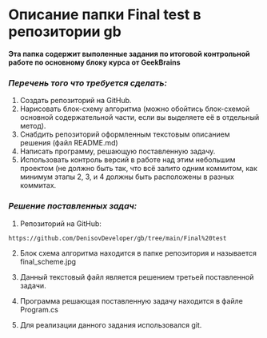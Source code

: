 # Описание папки Final test в репозитории gb

__Эта папка содержит выполенные задания по итоговой контрольной работе по основному блоку курса от GeekBrains__


### _Перечень того что требуется сделать:_

1. Создать репозиторий на GitHub.
2. Нарисовать блок-схему алгоритма (можно обойтись блок-схемой основной содержательной части, если вы выделяете её в отдельный метод).
3. Снабдить репозиторий оформленным текстовым описанием решения (файл README.md)
4. Написать программу, решающую поставленную задачу.
5. Использовать контроль версий в работе над этим небольшим проектом (не должно быть так, что всё залито одним коммитом, как минимум этапы 2, 3, и 4 должны быть расположены в разных коммитах.

### _Решение поставленных задач:_

1. Репозиторий на GitHub: 

~~~sh
https://github.com/DenisovDeveloper/gb/tree/main/Final%20test
~~~

2. Блок схема алгоритма находится в папке репозитория и называется final_scheme.jpg

3. Данный текстовый файл является решением третьей поставленной задачи. 

4. Программа решающая поставленную задачу находится в файле Program.cs

5. Для реализации данного задания использовался git.
